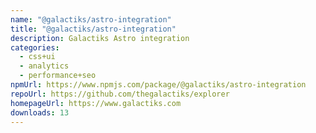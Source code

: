 ```yaml
---
name: "@galactiks/astro-integration"
title: "@galactiks/astro-integration"
description: Galactiks Astro integration
categories:
  - css+ui
  - analytics
  - performance+seo
npmUrl: https://www.npmjs.com/package/@galactiks/astro-integration
repoUrl: https://github.com/thegalactiks/explorer
homepageUrl: https://www.galactiks.com
downloads: 13
---
```

